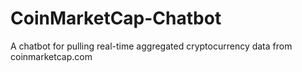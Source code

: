 # CoinMarketCap-Chatbot
A chatbot for pulling real-time aggregated cryptocurrency data from coinmarketcap.com
